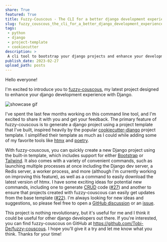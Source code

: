 ```yaml
---
share: True
featured: True
title: Fuzzy-Couscous - The CLI for a better django development experience
slug: fuzzy_couscous_the_cli_for_a_better_django_development_experience
tags:
 - python
 - django
 - project-template
 - cookiecutter
description: >
 A cli tool to bootstrap your django projects and enhance your development experience.
publish_date: 2023-02-27
upload_path: posts
---
```


Hello everyone!

I'm excited to introduce you to [fuzzy-couscous](https://github.com/Tobi-De/fuzzy-couscous), my latest project designed to enhance your django development experience with Django.

![showcase gif](https://raw.githubusercontent.com/Tobi-De/fuzzy-couscous/main/docs/assets/cuzzy_demo.gif)

I've spent the last few months working on this command line tool, and I'm excited to share it with you and get your feedback.
The primary feature of fuzzy-couscous is to generate a django project using a project template that I've built, inspired heavily by the popular [cookiecutter-django](https://github.com/cookiecutter/cookiecutter-django)
project template. I simplified their template as much as I could while adding some of my favorite tools like [htmx](https://htmx.org/) and [poetry](https://python-poetry.org/).

With fuzzy-couscous, you can quickly create a new Django project using the built-in template, which includes support for either [Bootstrap](https://getbootstrap.com/) or [Tailwind](https://tailwindcss.com/).
It also comes with a variety of convenient commands, such as launching multiple processes at once including the Django dev server, a Redis server, a worker process, and more (although I'm currently working on improving this feature),
as well as a command to easily download the latest version of htmx. I have some exciting ideas for potential new commands, including one to generate [CRUD](https://en.wikipedia.org/wiki/Create,_read,_update_and_delete) code ([#27](https://github.com/Tobi-De/fuzzy-couscous/issues/27))  and another to ensure that projects
created with fuzzy-couscous can easily get updates from the base template ([#22]( https://github.com/Tobi-De/fuzzy-couscous/issues/22)).
I'm always looking for new ideas and suggestions, so please feel free to open a [GitHub discussion](https://github.com/Tobi-De/fuzzy-couscous/discussions) or an [issue](https://github.com/Tobi-De/fuzzy-couscous/issues/new).

This project is nothing revolutionary, but it's useful for me and I think it could be useful for other django developers out there.
If you're interested, you can find fuzzy-couscous on GitHub at https://github.com/Tobi-De/fuzzy-couscous.
I hope you'll give it a try and let me know what you think. Thanks for your time!
